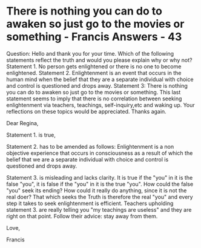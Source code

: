 # There is nothing you can do to awaken so just go to the movies or something - Francis Answers - 43

Question: Hello and thank you for your time. Which of the following statements reflect the truth and would you please explain why or why not? Statement 1. No person gets enlightened or there is no one to become enlightened. Statement 2. Enlightenment is an event that occurs in the human mind when the belief that they are a separate individual with choice and control is questioned and drops away. Statement 3: There is nothing you can do to awaken so just go to the movies or something. This last statement seems to imply that there is no correlation between seeking enlightenment via teachers, teachings, self-inquiry,etc and waking up. Your reflections on these topics would be appreciated. Thanks again.

Dear Regina,

Statement 1. is true,&nbsp;

Statement 2. has to be amended as follows: Enlightenment is a non objective experience that occurs in consciousness as a result of which the belief that we are a separate individual with choice and control is questioned and drops away.

Statement 3. is misleading and lacks clarity. It is true if the "you" in it is the false "you", it is false if the "you" in it is the true "you". How could the false "you" seek its ending? How could it really do anything, since it is not the real doer? That which seeks the Truth is therefore the real "you" and every step it takes to seek enlightenment is efficient. Teachers upholding statement 3. are really telling you "my teachings are useless" and they are right on that point. Follow their advice: stay away from them.

Love,

Francis

